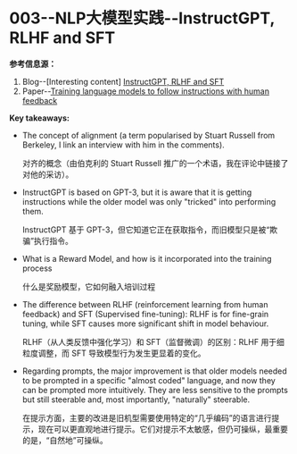 # 003--NLP大模型实践--InstructGPT, RLHF and SFT

**参考信息源：**

1. Blog--[Interesting content] [InstructGPT, RLHF and SFT](https://laszlo.substack.com/p/interesting-content-instructgpt-rlhf)
2. Paper--[Training language models to follow instructions with human feedback](https://arxiv.org/abs/2203.02155)



**Key takeaways:**

- The concept of alignment (a term popularised by Stuart Russell from Berkeley, I link an interview with him in the comments).

  对齐的概念（由伯克利的 Stuart Russell 推广的一个术语，我在评论中链接了对他的采访）。

- InstructGPT is based on GPT-3, but it is aware that it is getting instructions while the older model was only "tricked" into performing them.

  InstructGPT 基于 GPT-3，但它知道它正在获取指令，而旧模型只是被“欺骗”执行指令。

- What is a Reward Model, and how is it incorporated into the training process

  什么是奖励模型，它如何融入培训过程

- The difference between RLHF (reinforcement learning from human feedback) and SFT (Supervised fine-tuning): RLHF is for fine-grain tuning, while SFT causes more significant shift in model behaviour.

  RLHF（从人类反馈中强化学习）和 SFT（监督微调）的区别：RLHF 用于细粒度调整，而 SFT 导致模型行为发生更显着的变化。

- Regarding prompts, the major improvement is that older models needed to be prompted in a specific "almost coded" language, and now they can be prompted more intuitively. They are less sensitive to the prompts but still steerable and, most importantly, "naturally" steerable.

  在提示方面，主要的改进是旧机型需要使用特定的“几乎编码”的语言进行提示，现在可以更直观地进行提示。它们对提示不太敏感，但仍可操纵，最重要的是，“自然地”可操纵。



